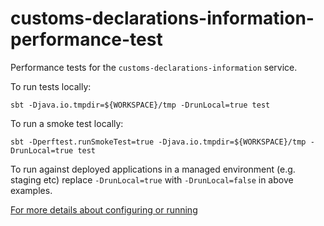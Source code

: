 # customs-declarations-information-performance-test

Performance tests for the `customs-declarations-information` service.

To run tests locally: 

    sbt -Djava.io.tmpdir=${WORKSPACE}/tmp -DrunLocal=true test 

To run a smoke test locally: 

    sbt -Dperftest.runSmokeTest=true -Djava.io.tmpdir=${WORKSPACE}/tmp -DrunLocal=true test

To run against deployed applications in a managed environment (e.g. staging etc) replace `-DrunLocal=true` with `-DrunLocal=false` in above examples.  

[For more details about configuring or running](https://github.com/hmrc/performance-test-runner)
